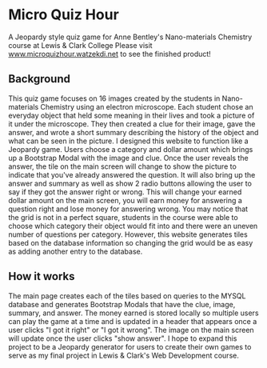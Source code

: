# Micro Quiz Hour
A Jeopardy style quiz game for Anne Bentley's Nano-materials Chemistry course at Lewis &amp; Clark College
Please visit www.microquizhour.watzekdi.net to see the finished product!

## Background
This quiz game focuses on 16 images created by the students in Nano-materials Chemistry using an electron microscope. Each student chose an everyday object that held some meaning in their lives and took a picture of it under the microscope. They then created a clue for their image, gave the answer, and wrote a short summary describing the history of the object and what can be seen in the picture. 
I designed this website to function like a Jeopardy game. Users choose a category and dollar amount which brings up a Bootstrap Modal with the image and clue. Once the user reveals the answer, the tile on the main screen will change to show the picture to indicate that you've already answered the question. It will also bring up the answer and summary as well as show 2 radio buttons allowing the user to say if they got the answer right or wrong. This will change your earned dollar amount on the main screen, you will earn money for answering a question right and lose money for answering wrong. 
You may notice that the grid is not in a perfect square, students in the course were able to choose which category their object would fit into and there were an uneven number of questions per category. However, this website generates tiles based on the database information so changing the grid would be as easy as adding another entry to the database. 

## How it works
The main page creates each of the tiles based on queries to the MYSQL database and generates Bootstrap Modals that have the clue, image, summary, and answer. The money earned is stored locally so multiple users can play the game at a time and is updated in a header that appears once a user clicks "I got it right" or "I got it wrong". The image on the main screen will update once the user clicks "show answer". I hope to expand this project to be a Jeopardy generator for users to create their own games to serve as my final project in Lewis &amp; Clark's Web Development course. 
